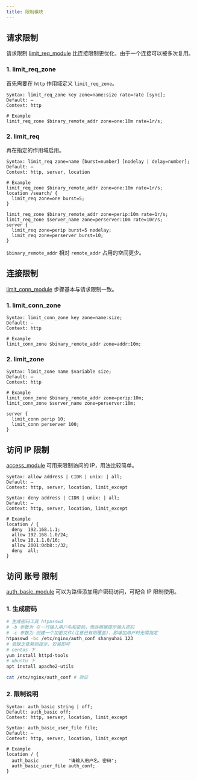 ```yaml
---
title: 限制模块
---
```



## 请求限制

请求限制 [limit_req_module](https://nginx.org/en/docs/http/ngx_http_limit_req_module.html) 比连接限制更优化，由于一个连接可以被多次复用。

### 1. limit_req_zone

首先需要在 `http` 作用域定义 `limit_req_zone`。

```nginx
Syntax:	limit_req_zone key zone=name:size rate=rate [sync];
Default: —
Context: http

# Example
limit_req_zone $binary_remote_addr zone=one:10m rate=1r/s;
```

### 2. limit_req

再在指定的作用域启用。

```nginx
Syntax:	limit_req zone=name [burst=number] [nodelay | delay=number];
Default: —
Context: http, server, location

# Example
limit_req_zone $binary_remote_addr zone=one:10m rate=1r/s;
location /search/ {
  limit_req zone=one burst=5;
}

limit_req_zone $binary_remote_addr zone=perip:10m rate=1r/s;
limit_req_zone $server_name zone=perserver:10m rate=10r/s;
server {
  limit_req zone=perip burst=5 nodelay;
  limit_req zone=perserver burst=10;
}
```

`$binary_remote_addr` 相对 `remote_addr` 占用的空间更少。



## 连接限制

[limit_conn_module](https://nginx.org/en/docs/http/ngx_http_limit_conn_module.html) 步骤基本与请求限制一致。

### 1. limit_conn_zone

```nginx
Syntax:	limit_conn_zone key zone=name:size;
Default: —
Context: http

# Example
limit_conn_zone $binary_remote_addr zone=addr:10m;
```

### 2. limit_zone

```nginx
Syntax:	limit_zone name $variable size;
Default: —
Context: http

# Example
limit_conn_zone $binary_remote_addr zone=perip:10m;
limit_conn_zone $server_name zone=perserver:10m;

server {
  limit_conn perip 10;
  limit_conn perserver 100;
}
```



## 访问 IP 限制

[access_module](https://nginx.org/en/docs/http/ngx_http_access_module.html) 可用来限制访问的 IP，用法比较简单。

```nginx
Syntax:	allow address | CIDR | unix: | all;
Default: —
Context: http, server, location, limit_except

Syntax:	deny address | CIDR | unix: | all;
Default: —
Context: http, server, location, limit_except

# Example
location / {
  deny  192.168.1.1;
  allow 192.168.1.0/24;
  allow 10.1.1.0/16;
  allow 2001:0db8::/32;
  deny  all;
}
```



## 访问 账号 限制

[auth_basic_module](https://nginx.org/en/docs/http/ngx_http_auth_basic_module.html) 可以为路径添加用户密码访问，可配合 IP 限制使用。

### 1. 生成密码

```bash
# 生成密码工具 htpasswd
# -b 参数为 在一行输入用户名和密码，而非根据提示输入密码
# -c 参数为 创建一个加密文件(注意已有则覆盖)，即增加用户时无需指定
htpasswd -bc /etc/nginx/auth_conf shanyuhai 123
# 若缺乏依赖则提示，安装即可
# centos 下
yum install httpd-tools
# ubuntu 下
apt install apache2-utils

cat /etc/nginx/auth_conf # 验证
```

### 2. 限制说明

```nginx
Syntax:	auth_basic string | off;
Default: auth_basic off;
Context: http, server, location, limit_except

Syntax:	auth_basic_user_file file;
Default: —
Context: http, server, location, limit_except

# Example
location / {
  auth_basic           "请输入用户名、密码";
  auth_basic_user_file auth_conf;
}
```



